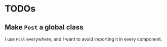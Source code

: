 # TODOs

## Make `Post` a global class

I use `Post` everywhere, and I want to avoid importing it in every component.
